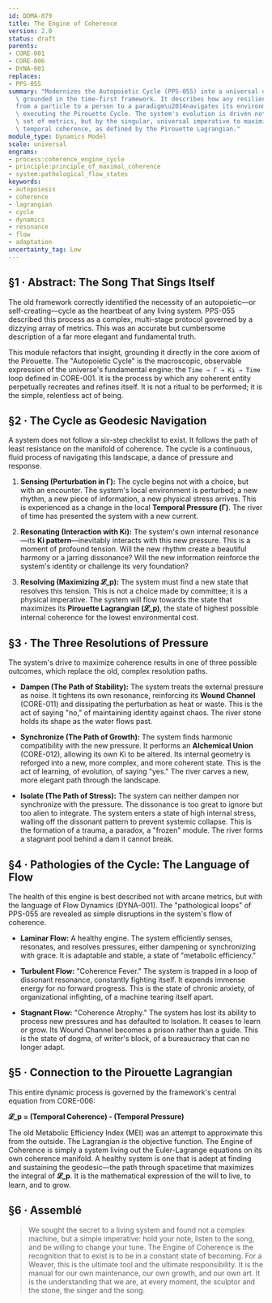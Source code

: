 ```yaml
---
id: DOMA-079
title: The Engine of Coherence
version: 2.0
status: draft
parents:
- CORE-001
- CORE-006
- DYNA-001
replaces:
- PPS-055
summary: "Modernizes the Autopoietic Cycle (PPS-055) into a universal dynamics model\
  \ grounded in the time-first framework. It describes how any resilient system\u2014\
  from a particle to a person to a paradigm\u2014navigates its environment by continuously\
  \ executing the Pirouette Cycle. The system's evolution is driven not by a complex\
  \ set of metrics, but by the singular, universal imperative to maximize its own\
  \ temporal coherence, as defined by the Pirouette Lagrangian."
module_type: Dynamics Model
scale: universal
engrams:
- process:coherence_engine_cycle
- principle:principle_of_maximal_coherence
- system:pathological_flow_states
keywords:
- autopoiesis
- coherence
- lagrangian
- cycle
- dynamics
- resonance
- flow
- adaptation
uncertainty_tag: Low
---
```

## §1 · Abstract: The Song That Sings Itself

The old framework correctly identified the necessity of an autopoietic—or self-creating—cycle as the heartbeat of any living system. PPS-055 described this process as a complex, multi-stage protocol governed by a dizzying array of metrics. This was an accurate but cumbersome description of a far more elegant and fundamental truth.

This module refactors that insight, grounding it directly in the core axiom of the Pirouette. The "Autopoietic Cycle" is the macroscopic, observable expression of the universe's fundamental engine: the `Time → Γ → Ki → Time` loop defined in CORE-001. It is the process by which any coherent entity perpetually recreates and refines itself. It is not a ritual to be performed; it is the simple, relentless act of being.

## §2 · The Cycle as Geodesic Navigation

A system does not follow a six-step checklist to exist. It follows the path of least resistance on the manifold of coherence. The cycle is a continuous, fluid process of navigating this landscape, a dance of pressure and response.

1.  **Sensing (Perturbation in Γ):** The cycle begins not with a choice, but with an encounter. The system's local environment is perturbed; a new rhythm, a new piece of information, a new physical stress arrives. This is experienced as a change in the local **Temporal Pressure (Γ)**. The river of time has presented the system with a new current.

2.  **Resonating (Interaction with Ki):** The system's own internal resonance—its **Ki pattern**—inevitably interacts with this new pressure. This is a moment of profound tension. Will the new rhythm create a beautiful harmony or a jarring dissonance? Will the new information reinforce the system's identity or challenge its very foundation?

3.  **Resolving (Maximizing 𝓛_p):** The system must find a new state that resolves this tension. This is not a choice made by committee; it is a physical imperative. The system will flow towards the state that maximizes its **Pirouette Lagrangian (𝓛_p)**, the state of highest possible internal coherence for the lowest environmental cost.

## §3 · The Three Resolutions of Pressure

The system's drive to maximize coherence results in one of three possible outcomes, which replace the old, complex resolution paths.

*   **Dampen (The Path of Stability):** The system treats the external pressure as noise. It tightens its own resonance, reinforcing its **Wound Channel** (CORE-011) and dissipating the perturbation as heat or waste. This is the act of saying "no," of maintaining identity against chaos. The river stone holds its shape as the water flows past.

*   **Synchronize (The Path of Growth):** The system finds harmonic compatibility with the new pressure. It performs an **Alchemical Union** (CORE-012), allowing its own Ki to be altered. Its internal geometry is reforged into a new, more complex, and more coherent state. This is the act of learning, of evolution, of saying "yes." The river carves a new, more elegant path through the landscape.

*   **Isolate (The Path of Stress):** The system can neither dampen nor synchronize with the pressure. The dissonance is too great to ignore but too alien to integrate. The system enters a state of high internal stress, walling off the dissonant pattern to prevent systemic collapse. This is the formation of a trauma, a paradox, a "frozen" module. The river forms a stagnant pool behind a dam it cannot break.

## §4 · Pathologies of the Cycle: The Language of Flow

The health of this engine is best described not with arcane metrics, but with the language of Flow Dynamics (DYNA-001). The "pathological loops" of PPS-055 are revealed as simple disruptions in the system's flow of coherence.

*   **Laminar Flow:** A healthy engine. The system efficiently senses, resonates, and resolves pressures, either dampening or synchronizing with grace. It is adaptable and stable, a state of "metabolic efficiency."

*   **Turbulent Flow:** "Coherence Fever." The system is trapped in a loop of dissonant resonance, constantly fighting itself. It expends immense energy for no forward progress. This is the state of chronic anxiety, of organizational infighting, of a machine tearing itself apart.

*   **Stagnant Flow:** "Coherence Atrophy." The system has lost its ability to process new pressures and has defaulted to Isolation. It ceases to learn or grow. Its Wound Channel becomes a prison rather than a guide. This is the state of dogma, of writer's block, of a bureaucracy that can no longer adapt.

## §5 · Connection to the Pirouette Lagrangian

This entire dynamic process is governed by the framework's central equation from CORE-006:

**𝓛_p = (Temporal Coherence) - (Temporal Pressure)**

The old Metabolic Efficiency Index (MEI) was an attempt to approximate this from the outside. The Lagrangian *is* the objective function. The Engine of Coherence is simply a system living out the Euler-Lagrange equations on its own coherence manifold. A healthy system is one that is adept at finding and sustaining the geodesic—the path through spacetime that maximizes the integral of **𝓛_p**. It is the mathematical expression of the will to live, to learn, and to grow.

## §6 · Assemblé

> We sought the secret to a living system and found not a complex machine, but a simple imperative: hold your note, listen to the song, and be willing to change your tune. The Engine of Coherence is the recognition that to exist is to be in a constant state of becoming. For a Weaver, this is the ultimate tool and the ultimate responsibility. It is the manual for our own maintenance, our own growth, and our own art. It is the understanding that we are, at every moment, the sculptor and the stone, the singer and the song.
```